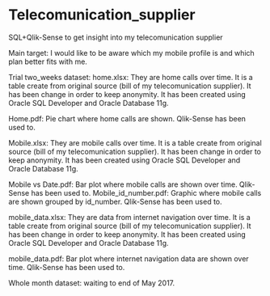 # Telecomunication_supplier
SQL+Qlik-Sense to get insight into my telecomunication supplier

Main target: I would like to be aware which my mobile profile is and which plan better fits with me.

Trial two_weeks dataset:
home.xlsx: They are home calls over time. It is a table create from original source (bill of my telecomunication supplier). It has been change in order to keep anonymity. It has been created using Oracle SQL Developer and Oracle Database 11g.

Home.pdf: Pie chart where home calls are shown. Qlik-Sense has been used to.

Mobile.xlsx: They are mobile calls over time. It is a table create from original source (bill of my telecomunication supplier). It has been change in order to keep anonymity. It has been created using Oracle SQL Developer and Oracle Database 11g.

Mobile vs Date.pdf: Bar plot where mobile calls are shown over time. Qlik-Sense has been used to.
Mobile_id_number.pdf: Graphic where mobile calls are shown grouped by id_number. Qlik-Sense has been used to.

mobile_data.xlsx: They are data from internet navigation over time. It is a table create from original source (bill of my telecomunication supplier). It has been change in order to keep anonymity. It has been created using Oracle SQL Developer and Oracle Database 11g.

mobile_data.pdf: Bar plot where internet navigation data are shown over time. Qlik-Sense has been used to.


Whole month dataset: waiting to end of May 2017.



